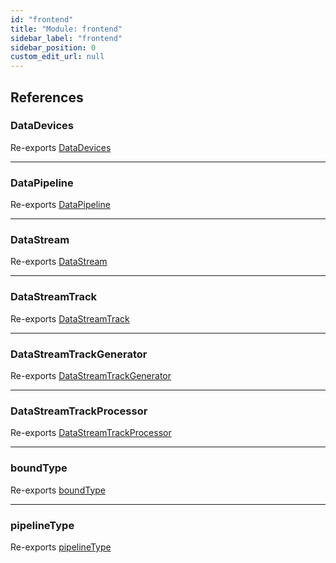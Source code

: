 ```yaml
---
id: "frontend"
title: "Module: frontend"
sidebar_label: "frontend"
sidebar_position: 0
custom_edit_url: null
---
```


## References

### DataDevices

Re-exports [DataDevices](../classes/frontend_core_DataDevices.DataDevices)

___

### DataPipeline

Re-exports [DataPipeline](../classes/frontend_core_DataPipeline.DataPipeline)

___

### DataStream

Re-exports [DataStream](../classes/frontend_core_DataStream.DataStream)

___

### DataStreamTrack

Re-exports [DataStreamTrack](../classes/frontend_core_DataStreamTrack.DataStreamTrack)

___

### DataStreamTrackGenerator

Re-exports [DataStreamTrackGenerator](../classes/frontend_core_DataStreamTrackGenerator.DataStreamTrackGenerator)

___

### DataStreamTrackProcessor

Re-exports [DataStreamTrackProcessor](../classes/frontend_core_DataStreamTrackProcessor.DataStreamTrackProcessor)

___

### boundType

Re-exports [boundType](frontend_core_DataPipeline#boundtype)

___

### pipelineType

Re-exports [pipelineType](frontend_core_DataPipeline#pipelinetype)
